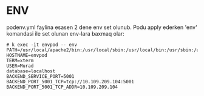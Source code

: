 # ENV
podenv.yml faylina esasen 2 dene env set olunub. Podu apply ederken 'env' komandasi ile set olunan env-lara baxmaq olar:
```
# k exec -it envpod -- env
PATH=/usr/local/apache2/bin:/usr/local/sbin:/usr/local/bin:/usr/sbin:/usr/bin:/sbin:/bin
HOSTNAME=envpod
TERM=xterm
USER=Murad
database=localhost
BACKEND_SERVICE_PORT=5001
BACKEND_PORT_5001_TCP=tcp://10.109.209.104:5001
BACKEND_PORT_5001_TCP_ADDR=10.109.209.104
```